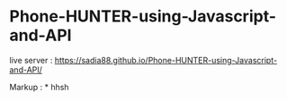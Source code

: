 ﻿# Phone-HUNTER-using-Javascript-and-API
live server : https://sadia88.github.io/Phone-HUNTER-using-Javascript-and-API/

Markup : * hhsh
